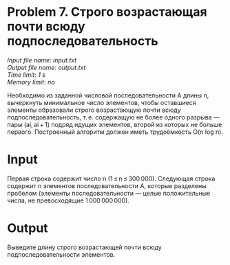 # Problem 7. Строго возрастающая почти всюду подпоследовательность

*Input file name: input.txt\
Output file name: output.txt\
Time limit: 1 s\
Memory limit: no*

Необходимо из заданной числовой последовательности A длины n, вычеркнуть минимальное число элементов, чтобы оставшиеся элементы образовали строго возрастающую почти всюду подпоследовательность, т. е. содержащую не более одного разрыва — пары (ai, ai + 1) подряд идущих элементов, второй из которых не больше первого. Построенный алгоритм должен иметь трудоёмкость O(n log n).

# Input

Первая строка содержит число n (1 ≤ n ≤ 300 000). Следующая строка содержит n элементов последовательности A, которые разделены пробелом (элементы последовательности — целые положительные числа, не превосходящие 1 000 000 000).

# Output

Выведите длину строго возрастающей почти всюду подпоследовательности элементов.